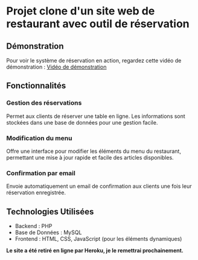# Projet clone d'un site web de restaurant avec outil de réservation


## Démonstration

Pour voir le système de réservation en action, regardez cette vidéo de démonstration : [Vidéo de démonstration](https://youtu.be/H0g-RFFdGAs)

## Fonctionnalités

### Gestion des réservations

Permet aux clients de réserver une table en ligne. Les informations sont stockées dans une base de données pour une gestion facile.

### Modification du menu

Offre une interface pour modifier les éléments du menu du restaurant, permettant une mise à jour rapide et facile des articles disponibles.

### Confirmation par email

Envoie automatiquement un email de confirmation aux clients une fois leur réservation enregistrée.

## Technologies Utilisées

- Backend : PHP
- Base de Données : MySQL
- Frontend : HTML, CSS, JavaScript (pour les éléments dynamiques)

****Le site a été retiré en ligne par Heroku, je le remettrai prochainement.****
